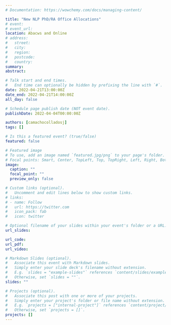 ```yaml
---
# Documentation: https://wowchemy.com/docs/managing-content/

title: "New NLP PhD/RA Office Allocations"
# event:
# event_url:
location: Abacws and Online
# address:
#   street:
#   city:
#   region:
#   postcode:
#   country:
summary:
abstract:

# Talk start and end times.
#   End time can optionally be hidden by prefixing the line with `#`.
date: 2022-04-21T13:00:00Z
date_end: 2022-04-21T14:00:00Z
all_day: false

# Schedule page publish date (NOT event date).
publishDate: 2022-04-04T00:00:00Z

authors: [camachocolladosj]
tags: []

# Is this a featured event? (true/false)
featured: false

# Featured image
# To use, add an image named `featured.jpg/png` to your page's folder. 
# Focal points: Smart, Center, TopLeft, Top, TopRight, Left, Right, BottomLeft, Bottom, BottomRight.
image:
  caption: ""
  focal_point: ""
  preview_only: false

# Custom links (optional).
#   Uncomment and edit lines below to show custom links.
# links:
# - name: Follow
#   url: https://twitter.com
#   icon_pack: fab
#   icon: twitter

# Optional filename of your slides within your event's folder or a URL.
url_slides:

url_code:
url_pdf:
url_video:

# Markdown Slides (optional).
#   Associate this event with Markdown slides.
#   Simply enter your slide deck's filename without extension.
#   E.g. `slides = "example-slides"` references `content/slides/example-slides.md`.
#   Otherwise, set `slides = ""`.
slides: ""

# Projects (optional).
#   Associate this post with one or more of your projects.
#   Simply enter your project's folder or file name without extension.
#   E.g. `projects = ["internal-project"]` references `content/project/deep-learning/index.md`.
#   Otherwise, set `projects = []`.
projects: []
---
```


